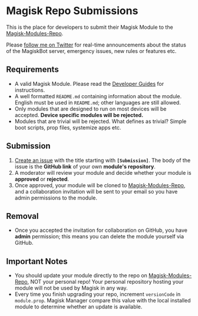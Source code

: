 # Magisk Repo Submissions
This is the place for developers to submit their Magisk Module to the [Magisk-Modules-Repo](https://github.com/Magisk-Modules-Repo).

Please [follow me on Twitter](https://twitter.com/topjohnwu) for real-time announcements about the status of the MagiskBot server, emergency issues, new rules or features etc.

## Requirements
- A valid Magisk Module. Please read the [Developer Guides](https://topjohnwu.github.io/Magisk/guides.html) for instructions.
- A well formatted `README.md` containing information about the module. English must be used in `README.md`; other languages are still allowed.
- Only modules that are designed to run on most devices will be accepted. **Device specific modules will be rejected.**
- Modules that are trivial will be rejected. What defines as trivial? Simple boot scripts, prop files, systemize apps etc.

## Submission
1. [Create an issue](https://github.com/Magisk-Modules-Repo/submission/issues/new) with the title starting with **`[Submission]`**. The body of the issue is the **GitHub link** of your own **module's repository**.
2. A moderator will review your module and decide whether your module is **approved** or **rejected**.
3. Once approved, your module will be cloned to [Magisk-Modules-Repo](https://github.com/Magisk-Modules-Repo), and a collaboration invitation will be sent to your email so you have admin permissions to the module.

## Removal
- Once you accepted the invitation for collaboration on GitHub, you have **admin** permission; this means you can delete the module yourself via GitHub.

## Important Notes
- You should update your module directly to the repo on [Magisk-Modules-Repo](https://github.com/Magisk-Modules-Repo), NOT your personal repo! Your personal repository hosting your module will not be used by Magisk in any way.
- Every time you finish upgrading your repo, increment `versionCode` in `module.prop`. Magisk Manager compare this value with the local installed module to determine whether an update is available.
